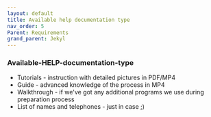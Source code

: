 ```yaml
---
layout: default
title: Available help documentation type
nav_order: 5
Parent: Requirements
grand_parent: Jekyl
---
```


<!-- Example of another paragraph -->
### Available-HELP-documentation-type

* Tutorials - instruction with detailed pictures in PDF/MP4
* Guide - advanced knowledge of the process in MP4
* Walkthrough - if we've got any additional programs we use during preparation process
* List of names and telephones - just in case ;) 